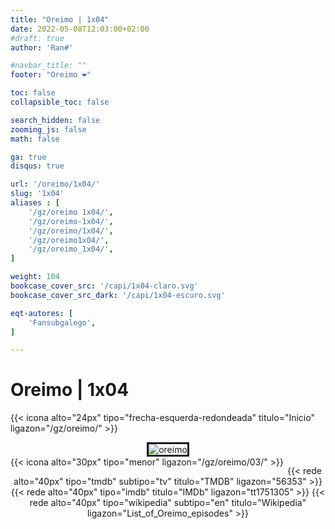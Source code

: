 ```yaml
---
title: "Oreimo | 1x04"
date: 2022-05-08T12:03:00+02:00
#draft: true
author: 'Ran#'

#navbar_title: ""
footer: "Oreimo ❤️"

toc: false
collapsible_toc: false

search_hidden: false
zooming_js: false
math: false

ga: true
disqus: true

url: '/oreimo/1x04/'
slug: '1x04'
aliases : [
    '/gz/oreimo 1x04/',
    '/gz/oreimo-1x04/',
    '/gz/oreimo/1x04/',
    '/gz/oreimo1x04/',
    '/gz/oreimo_1x04/',
]

weight: 104
bookcase_cover_src: '/capi/1x04-claro.svg'
bookcase_cover_src_dark: '/capi/1x04-escuro.svg'

eqt-autores: [
    'Fansubgalego',
]

---
```


# Oreimo | 1x04

{{< icona alto="24px" tipo="frecha-esquerda-redondeada" titulo="Inicio" ligazon="/gz/oreimo/" >}}

<div style="text-align: center">
<img style="border: 3px solid currentColor" title="oreimo" alt="oreimo" src="https://www.themoviedb.org/t/p/w500_and_h282_face/uhxhrDG7K0dAc8XaJozHpZt3hGr.jpg">

<br>

<div style="float: left">
{{< icona alto="30px" tipo="menor" ligazon="/gz/oreimo/03/" >}}
</div>
<!--div style="float: right">
{{< icona alto="30px" tipo="maior" ligazon="/gz/oreimo/05/" >}}
</div-->

{{< rede alto="40px" tipo="tmdb" subtipo="tv" titulo="TMDB" ligazon="56353" >}}
{{< rede alto="40px" tipo="imdb" titulo="IMDb" ligazon="tt1751305" >}}
{{< rede alto="40px" tipo="wikipedia" subtipo="en" titulo="Wikipedia" ligazon="List_of_Oreimo_episodes" >}}
</div>

<!--
## Non hai xeito que a minha irmá pequena sexa tan bonitinha
<br>

{{< sub alto="50" titulo="Non hai xeito que a minha irmá pequena sexa tan bonitinha" ligazon="/sub/oreimo/oreimo-03.gz.ass" autor="Fansubgalego" >}}
-->
